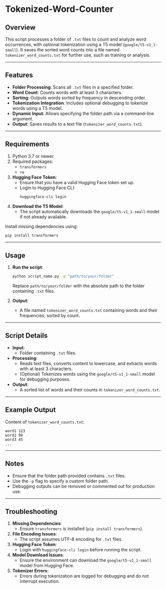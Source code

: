 # Tokenized-Word-Counter

## Overview
This script processes a folder of `.txt` files to count and analyze word occurrences, with optional tokenization using a T5 model (`google/t5-v1_1-small`). It saves the sorted word counts into a file named `tokenizer_word_counts.txt` for further use, such as training or analysis.

---

## Features
- **Folder Processing**: Scans all `.txt` files in a specified folder.
- **Word Count**: Counts words with at least 3 characters.
- **Sorting**: Outputs words sorted by frequency in descending order.
- **Tokenization Integration**: Includes optional debugging to tokenize words using a T5 model.
- **Dynamic Input**: Allows specifying the folder path via a command-line argument.
- **Output**: Saves results to a text file (`tokenizer_word_counts.txt`).

---

## Requirements
1. Python 3.7 or newer.
2. Required packages:
   - `transformers`
   - `re`
3. **Hugging Face Token**:
   - Ensure that you have a valid Hugging Face token set up.
   - Login to Hugging Face CLI:
     ```bash
     huggingface-cli login
     ```
4. **Download the T5 Model**:
   - The script automatically downloads the `google/t5-v1_1-small` model if not already available.

Install missing dependencies using:
```bash
pip install transformers
```

---

## Usage
1. **Run the script**:
   ```bash
   python script_name.py -p "path/to/your/folder"
   ```
   Replace `path/to/your/folder` with the absolute path to the folder containing `.txt` files.

3. **Output**:
   - A file named `tokenizer_word_counts.txt` containing words and their frequencies, sorted by count.

---

## Script Details
- **Input**:
  - Folder containing `.txt` files.
- **Processing**:
  - Reads text files, converts content to lowercase, and extracts words with at least 3 characters.
  - (Optional) Tokenizes words using the `google/t5-v1_1-small` model for debugging purposes.
- **Output**:
  - A sorted list of words and their counts in `tokenizer_word_counts.txt`.

---

## Example Output
Content of `tokenizer_word_counts.txt`:
```
word1 123
word2 98
word3 45
...
```

---

## Notes
- Ensure that the folder path provided contains `.txt` files.
- Use the `-p` flag to specify a custom folder path.
- Debugging outputs can be removed or commented out for production use.

---

## Troubleshooting
1. **Missing Dependencies**:
   - Ensure `transformers` is installed (`pip install transformers`).
2. **File Encoding Issues**:
   - The script assumes UTF-8 encoding for `.txt` files.
3. **Hugging Face Token**:
   - Login with `huggingface-cli login` before running the script.
4. **Model Download Issues**:
   - Ensure the environment can download the `google/t5-v1_1-small` model from Hugging Face.
5. **Tokenizer Errors**:
   - Errors during tokenization are logged for debugging and do not interrupt execution.


